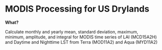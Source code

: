 # MODIS Processing for US Drylands
**What?**

Calculate monthly and yearly mean, standard deviation, maximum, minimum, amplitude, and integral for MODIS time series of LAI (MCD15A2H) and Daytime and Nighttime LST from Terra (MOD11A2) and Aqua (MYD11A2)



<!--stackedit_data:
eyJoaXN0b3J5IjpbMTc0MDc5MTc5Ml19
-->